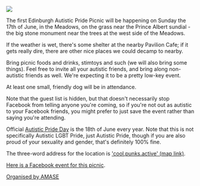 ![](https://scontent-lht6-1.xx.fbcdn.net/v/t1.0-9/33154414_10102586118919361_6426537123800678400_n.jpg?_nc_cat=0&oh=1184b1745bdbdb2764d1a948f57ca965&oe=5B77627D)

The first Edinburgh Autistic Pride Picnic will be happening on Sunday the 17th of June, in the Meadows, on the grass near the Prince Albert sundial - the big stone monument near the trees at the west side of the Meadows.

If the weather is wet, there's some shelter at the nearby Pavilion Cafe; if it gets really dire, there are other nice places we could decamp to nearby.

Bring picnic foods and drinks, stimtoys and such (we will also bring some things). Feel free to invite all your autistic friends, and bring along non-autistic friends as well. We're expecting it to be a pretty low-key event.

At least one small, friendly dog will be in attendance.

Note that the guest list is hidden, but that doesn't necessarily stop Facebook from telling anyone you're coming, so if you're not out as autistic to your Facebook friends, you might prefer to just save the event rather than saying you're attending.

Official [Autistic Pride Day](https://en.wikipedia.org/wiki/Autistic_Pride_Day) is the 18th of June every year. Note that this is not specifically Autistic LGBT Pride, just Autistic Pride, though if you are also proud of your sexuality and gender, that's definitely 100% fine.


The three-word address for the location is ['cool.punks.active' (map link)](https://map.what3words.com/cool.punks.active).

[Here is a Facebook event for this picnic](https://www.facebook.com/events/446091332496480/).

[Organised by AMASE](/)
